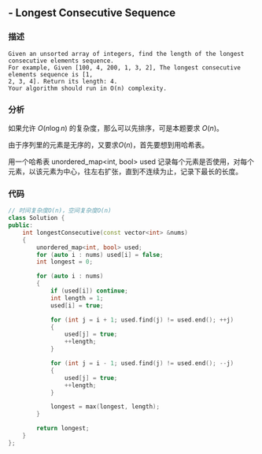 ## - Longest Consecutive Sequence

### 描述

```
Given an unsorted array of integers, find the length of the longest consecutive elements sequence.
For example, Given [100, 4, 200, 1, 3, 2], The longest consecutive elements sequence is [1,
2, 3, 4]. Return its length: 4.
Your algorithm should run in O(n) complexity.
```

### 分析

如果允许 $O(n\log n)$ 的复杂度，那么可以先排序，可是本题要求 $O(n)$。

由于序列里的元素是无序的，又要求$O(n)$，首先要想到用哈希表。

用一个哈希表 unordered_map<int, bool> used 记录每个元素是否使用，对每个元素，以该元素为中心，往左右扩张，直到不连续为止，记录下最长的长度。

### 代码

```C++
// 时间复杂度O(n)，空间复杂度O(n)
class Solution {
public:
    int longestConsecutive(const vector<int> &nums) 
    {
        unordered_map<int, bool> used;
        for (auto i : nums) used[i] = false;
        int longest = 0;

        for (auto i : nums) 
        {
            if (used[i]) continue;
            int length = 1;
            used[i] = true;

            for (int j = i + 1; used.find(j) != used.end(); ++j) 
            {
                used[j] = true;
                ++length;
            }

            for (int j = i - 1; used.find(j) != used.end(); --j) 
            {
                used[j] = true;
                ++length;
            }

            longest = max(longest, length);
        }

        return longest;
    }
};
```
